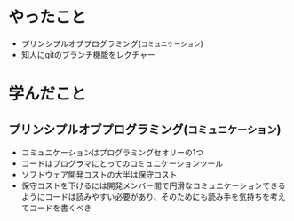 # やったこと
- プリンシプルオブプログラミング(`コミュニケーション`)
- 知人にgitのブランチ機能をレクチャー

# 学んだこと

## プリンシプルオブプログラミング(`コミュニケーション`)
- コミュニケーションはプログラミングセオリーの1つ
- コードはプログラマにとってのコミュニケーションツール
- ソフトウェア開発コストの大半は保守コスト
- 保守コストを下げるには開発メンバー間で円滑なコミュニケーションできるようにコードは読みやすい必要があり、そのためにも読み手を気持ちを考えてコードを書くべき
